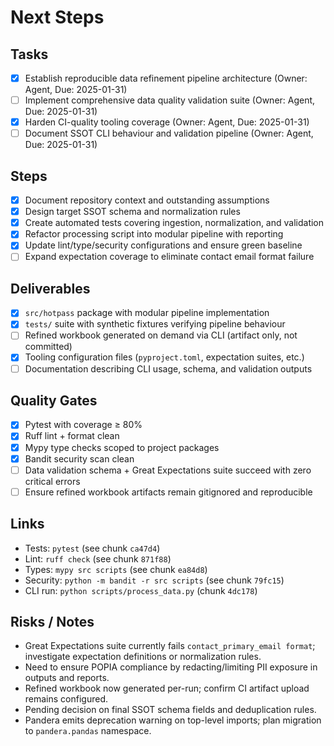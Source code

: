 # Next Steps

## Tasks
- [x] Establish reproducible data refinement pipeline architecture (Owner: Agent, Due: 2025-01-31)
- [ ] Implement comprehensive data quality validation suite (Owner: Agent, Due: 2025-01-31)
- [x] Harden CI-quality tooling coverage (Owner: Agent, Due: 2025-01-31)
- [ ] Document SSOT CLI behaviour and validation pipeline (Owner: Agent, Due: 2025-01-31)

## Steps
- [x] Document repository context and outstanding assumptions
- [x] Design target SSOT schema and normalization rules
- [x] Create automated tests covering ingestion, normalization, and validation
- [x] Refactor processing script into modular pipeline with reporting
- [x] Update lint/type/security configurations and ensure green baseline
- [ ] Expand expectation coverage to eliminate contact email format failure

## Deliverables
- [x] `src/hotpass` package with modular pipeline implementation
- [x] `tests/` suite with synthetic fixtures verifying pipeline behaviour
- [ ] Refined workbook generated on demand via CLI (artifact only, not committed)
- [x] Tooling configuration files (`pyproject.toml`, expectation suites, etc.)
- [ ] Documentation describing CLI usage, schema, and validation outputs

## Quality Gates
- [x] Pytest with coverage ≥ 80%
- [x] Ruff lint + format clean
- [x] Mypy type checks scoped to project packages
- [x] Bandit security scan clean
- [ ] Data validation schema + Great Expectations suite succeed with zero critical errors
- [ ] Ensure refined workbook artifacts remain gitignored and reproducible

## Links
- Tests: `pytest` (see chunk `ca47d4`)
- Lint: `ruff check` (see chunk `871f88`)
- Types: `mypy src scripts` (see chunk `ea84d8`)
- Security: `python -m bandit -r src scripts` (see chunk `79fc15`)
- CLI run: `python scripts/process_data.py` (chunk `4dc178`)

## Risks / Notes
- Great Expectations suite currently fails `contact_primary_email format`; investigate expectation definitions or normalization rules.
- Need to ensure POPIA compliance by redacting/limiting PII exposure in outputs and reports.
- Refined workbook now generated per-run; confirm CI artifact upload remains configured.
- Pending decision on final SSOT schema fields and deduplication rules.
- Pandera emits deprecation warning on top-level imports; plan migration to `pandera.pandas` namespace.
